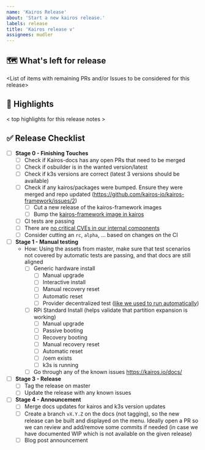 ```yaml
---
name: 'Kairos Release'
about: 'Start a new kairos release.'
labels: release
title: 'Kairos release v'
assignees: mudler
---
```


## 🗺 What's left for release

<List of items with remaining PRs and/or Issues to be considered for this release>

## 🔦 Highlights

< top highlights for this release notes >

## ✅ Release Checklist

- [ ] **Stage 0 - Finishing Touches**
    - [ ] Check if Kairos-docs has any open PRs that need to be merged
    - [ ] Check if osbuilder is in the wanted version/latest
    - [ ] Check if k3s versions are correct (latest 3 versions should be available)
    - [ ] Check if any kairos/packages were bumped. Ensure they were merged and repo updated (https://github.com/kairos-io/kairos-framework/issues/2)
      - [ ] Cut a new release of the kairos-framework images
      - [ ] Bump the [kairos-framework image in kairos](https://github.com/kairos-io/kairos/blob/b334bb013c0b3ad63740e5da27d896d5d5fea81e/Earthfile#L12)
    - [ ] CI tests are passing
    - [ ] There are [no critical CVEs in our internal components](https://github.com/kairos-io/security)
    - [ ] Consider cutting an `rc`, `alpha`, ... based on changes on the CI
- [ ] **Stage 1 - Manual testing**
  - How: Using the assets from master, make sure that test scenarios not covered by automatic tests are passing, and that docs are still aligned
    - [ ] Generic hardware install
      - [ ] Manual upgrade
      - [ ] Interactive install
      - [ ] Manual recovery reset
      - [ ] Automatic reset
      - [ ] Provider decentralized test ([like we used to run automatically](https://github.com/kairos-io/kairos/issues/2709))
    - [ ] RPi Standard Install (helps validate that partition expansion is working)
      - [ ] Manual upgrade
      - [ ] Passive booting
      - [ ] Recovery booting
      - [ ] Manual recovery reset
      - [ ] Automatic reset
      - [ ] /oem exists
      - [ ] k3s is running
    - [ ] Go through any of the known issues https://kairos.io/docs/
- [ ] **Stage 3 - Release**
  - [ ] Tag the release on master
  - [ ] Update the release with any known issues
- [ ] **Stage 4 - Announcement**
  - [ ] Merge docs updates for kairos and k3s version updates
  - [ ] Create a branch `vX.Y.Z` on the docs (not tagging), so the new release can be built and displayed on the menu. Ideally open a PR so we can review and add/remove some commits if needed (in case we have documented WIP which is not available on the given release)
  - [ ] Blog post announcement
